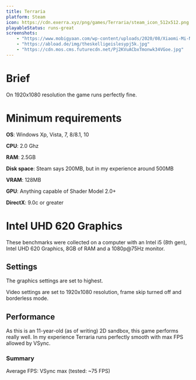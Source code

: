 ```yaml
---
title: Terraria
platform: Steam
icon: https://cdn.exerra.xyz/png/games/Terraria/steam_icon_512x512.png
playableStatus: runs-great
screenshots: 
    - "https://www.mobigyaan.com/wp-content/uploads/2020/08/Xiaomi-Mi-Notebook-14-Review-Performance-Benchmarks-Gaming-19.jpg"
    - "https://abload.de/img/theskelligeislesypj5k.jpg"
    - "https://cdn.mos.cms.futurecdn.net/Pj2KVuACbxTmonwk34VGoe.jpg"
---
```


# Brief

On 1920x1080 resolution the game runs perfectly fine.

# Minimum requirements

**OS**: Windows Xp, Vista, 7, 8/8.1, 10

**CPU**: 2.0 Ghz

**RAM**: 2.5GB

**Disk space**: Steam says 200MB, but in my experience around 500MB

**VRAM**: 128MB

**GPU**: Anything capable of Shader Model 2.0+

**DirectX**: 9.0c or greater

# Intel UHD 620 Graphics

These benchmarks were collected on a computer with an Intel i5 (8th gen), Intel UHD 620 Graphics, 8GB of RAM and a 1080p@75Hz monitor.

## Settings

The graphics settings are set to highest.

Video settings are set to 1920x1080 resolution, frame skip turned off and borderless mode.

## Performance

As this is an 11-year-old (as of writing) 2D sandbox, this game performs really well. In my experience Terraria runs perfectly smooth with max FPS allowed by VSync.

### Summary

Average FPS: VSync max (tested: ~75 FPS)